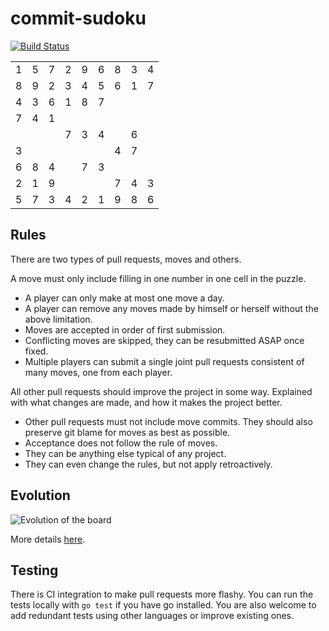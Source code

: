 # commit-sudoku

[![Build Status](https://travis-ci.org/xiegeo/commit-sudoku.svg?branch=master)](https://travis-ci.org/xiegeo/commit-sudoku)



<!-- space reserved to line up cells with line numbers -->

<table>
  <tr>            <!-- Row 1 -->
    <td>1
    <td>5
    <td>7
    <td>2
    <td>9
    <td>6
    <td>8
    <td>3
    <td>4
  <tr>            <!-- Row 2 -->
    <td>8
    <td>9
    <td>2
    <td>3
    <td>4
    <td>5
    <td>6
    <td>1
    <td>7
  <tr>            <!-- Row 3 -->
    <td>4
    <td>3
    <td>6
    <td>1
    <td>8
    <td>7
    <td>&nbsp;
    <td>&nbsp;
    <td>&nbsp;
  <tr>            <!-- Row 4 -->
    <td>7
    <td>4
    <td>1
    <td>&nbsp;
    <td>&nbsp;
    <td>&nbsp;
    <td>&nbsp;
    <td>&nbsp;
    <td>&nbsp;
  <tr>            <!-- Row 5 -->
    <td>&nbsp;
    <td>&nbsp;
    <td>&nbsp;
    <td>7
    <td>3
    <td>4
    <td>&nbsp;
    <td>6
    <td>&nbsp;
  <tr>            <!-- Row 6 -->
    <td>3
    <td>&nbsp;
    <td>&nbsp;
    <td>&nbsp;
    <td>&nbsp;
    <td>&nbsp;
    <td>4
    <td>7
    <td>&nbsp;
  <tr>            <!-- Row 7 -->
    <td>6
    <td>8
    <td>4
    <td>&nbsp;
    <td>7
    <td>3
    <td>&nbsp;
    <td>&nbsp;
    <td>&nbsp;
  <tr>            <!-- Row 8 -->
    <td>2
    <td>1
    <td>9
    <td>&nbsp;
    <td>&nbsp;
    <td>&nbsp;
    <td>7
    <td>4
    <td>3
  <tr>            <!-- Row 9 -->
    <td>5
    <td>7
    <td>3
    <td>4
    <td>2
    <td>1
    <td>9
    <td>8
    <td>6
</table>




## Rules

There are two types of pull requests, moves and others.

A move must only include filling in one number in one cell in the puzzle.

* A player can only make at most one move a day.
* A player can remove any moves made by himself or herself without the above limitation.
* Moves are accepted in order of first submission.
* Conflicting moves are skipped, they can be resubmitted ASAP once fixed.
* Multiple players can submit a single joint pull requests consistent of many moves, one from each player.

All other pull requests should improve the project in some way. Explained with what changes are made, and how it makes the project better.

* Other pull requests must not include move commits. They should also preserve git blame for moves as best as possible.
* Acceptance does not follow the rule of moves.
* They can be anything else typical of any project.
* They can even change the rules, but not apply retroactively.

## Evolution

![Evolution of the board](https://commit-sudoku.surge.sh/output.gif)

More details [here](animation/README.md).

## Testing

There is CI integration to make pull requests more flashy.
You can run the tests locally with `go test` if you have go installed.
You are also welcome to add redundant tests using other languages or improve existing ones.
